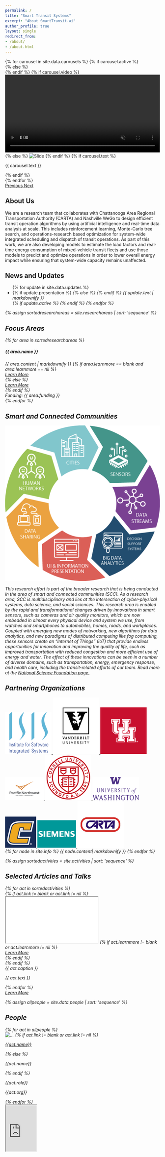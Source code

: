 ```yaml
---
permalink: /
title: "Smart Transit Systems"
excerpt: "About SmartTransit.ai"
author_profile: true
layout: single
redirect_from:
- /about/
- /about.html
---
```


  <div class="containerh-100 d-flex justify-content-center">
    <div class="row">
      <div class="col-lg-12 col-xl-11 col-sm-12 mx-auto">
        <div id="carouselData" class="carousel slide carousel-fade"
          data-ride="carousel" data-interval=8000>
          <div class="carousel-inner">
            {% for carousel in site.data.carousels %}
            {% if carousel.active %}
            <div class="carousel-item active align-items-center">
              {% else %}
              <div class="carousel-item align-items-center">
                {% endif %}
                {% if carousel.video %}
                <video id="videoBanner" width="100%" loading="lazy" class="d-block w-100 p-0 m-0" autoplay
                  loop muted>
                  <source src="{{ carousel.video }}" type="video/mp4" />
                </video>
                {% else %}
                <img class="d-block w-100 p-0 m-0" loading="lazy" src="{{ carousel.image }}"
                  alt="Slide">
                {% endif %}
                 {% if carousel.text %}
                 <div class="carousel-caption d-none d-md-block">
                 <p> {{ carousel.text }} </p>
                 </div>
                 {% endif %}
              </div>
              {% endfor %}
            </div>
            <a class="carousel-control-prev" href="#carouselData" role="button"
              data-slide="prev">
              <span class="carousel-control-prev-icon" aria-hidden="true"></span>
              <span class="sr-only">Previous</span>
            </a>
            <a class="carousel-control-next" href="#carouselData" role="button"
              data-slide="next">
              <span class="carousel-control-next-icon" aria-hidden="true"></span>
              <span class="sr-only">Next</span>
            </a>
          </div>
        </div>
      </div>
    </div>


  
  <section class="content-section" id="aboutus">
    <div class="content-section-heading text-center">
      <h2 class="mdc-typography--headline2 text-center m-0 p-0">About Us</h2>
    </div>
    <div class="container-fluid ">
        We are a research team that collaborates with Chattanooga Area Regional Transportation Authority (CARTA) and Nashville WeGo to design
            efficient transit operation algorithms by using artificial intelligence and
            real-time data analysis at scale. This includes reinforcement
            learning, Monte-Carlo tree search, and operations-research based
            optimization for system-wide integrated scheduling and dispatch of
            transit operations. As part of this work, we are also developing
            models to estimate the load factors and real-time energy consumption
            of mixed-vehicle transit fleets and use those models to predict and
            optimize operations in order to lower overall energy impact while
            ensuring that system-wide capacity remains unaffected.
      </div>
  </section>

  
  <section class="content-section" id="updates">
  <div class="content-section-heading text-justify">
   <h2 class="mdc-typography--headline2 text-center mb-1 pb-1">News and Updates</h2>
    </div>
    <div class="container-fluid">
   <ul class="fa-ul">
  {% for update in site.data.updates %}
  <li><span class="fa-li">
  {% if update.presentation %}
    <i class="fas fa-file-powerpoint">
    {% else %}
  <i class="fas fa-bookmark">
    {% endif %}
  </i></span>{{ update.text | markdownify }}</li>
  {% if update.active %}
  {% endif %}
  {% endfor %}
  </ul>
   </div>
   </section>

  <!-- Research Areas -->
  {% assign sortedresearchareas = site.researchareas | sort: 'sequence' %}
  <section class="content-section" id="research">
    <div class="content-section-heading text-center">
      <h2 class="mdc-typography--headline2 p-2 text-center m-0 p-0">Focus
        Areas</h2>
    </div>
    <div class="row">
      {% for area in sortedresearchareas %}
      <div class="col-xl-4 d-flex align-items-stretch">
        <div class="card bg-light  border-1 m-1 ">
          <h5 class="card-header text-center">{{ area.name }}</h5>
          <div class="card-body d-flex flex-column text-card-justify">
            {{ area.content | markdownify }}
            {% if area.learnmore == blank and area.learnmore == nil %}
            <div class="text-center"><a class="align-self-end btn btn-dark  js-scroll-trigger"
                href="#research">Learn More</a></div>
            {% else %}
            <div class="text-center align-bottom"><a class="align-self-end btn btn-dark  js-scroll-trigger"
                href="{{ area.learnmore }}">Learn More</a></div>
            {% endif %}
          </div>
          <div class="card-footer  text-center">Funding: {{
            area.funding }}</div>
        </div>
      </div>
      {% endfor %}
    </div>
  </section>

 

 
  <section class="content-section" id="scc">
    <div class="content-section-heading text-center">
   <h2 class="mdc-typography--headline2 text-center mb-1 pb-1">Smart and Connected Communities</h2>
    </div>
    <div class="container-fluid p-1 m-1">
      <div class="row p-0 m-0">
        <div class="col-sm-6 col-lg-4 col-xl-3 p-0 ml-xl-3 my-auto mx-auto">
            <img class="m-0 p-0 d-inline-flex" src="img/smartcities.png" alt="scopelab image">   
        </div>
        <div class="col-lg-7 col-xl-8 p-0 m-0 mx-auto">
   <p class="card-text text-justify   mr-4"> This research effort is part of the broader research that is being conducted in the area of smart and connected communities (SCC). As a research area, SCC is multidisciplinary and lies at the intersection of cyber-physical systems, data science, and social sciences. This research area is enabled by the rapid and transformational changes driven by innovations in smart sensors, such as cameras and air quality monitors, which are now embedded in almost
every physical device and system we use, from watches and smartphones to automobiles,
homes, roads, and workplaces. Coupled with emerging new modes of networking, new
algorithms for data analytics, and new paradigms of distributed computing like fog computing,
these sensors create an “Internet of Things” (IoT) that provide endless opportunities for
innovation and improving the quality of life, such as improved transportation with reduced
congestion and more efficient use of energy and water. The effect of these innovations can be seen in a number of diverse domains, such as transportation, energy, emergency response, and health care, including the transit-related efforts of our team.
Read more at the <a href="https://www.nsf.gov/cise/scc/">National Science Foundation page.</a> </p>
        </div>
      </div>
    </div>
    <!-- <div class="text-center">    
          <a class="btn btn-dark  js-scroll-trigger" href="#research">Research Areas</a></div> -->
  </section>


  <!-- About -->
  <section class="content-section bg-light text-center" id="team">
    <div class="content-section-heading text-center">
      <h2 class="mdc-typography--headline2 text-center m-0 p-0">Partnering Organizations</h2>
    </div>
    <div class="container-fluid p-0 m-0 mx-auto">
      <div class="row p-1 m-1">
        <div class="col-lg-4 col-xl-3 p-0 ml-3 my-auto mx-auto">
            <a href="https://www.isis.vanderbilt.edu/"><img class="m-0 p-0 d-inline-flex" width="30%" src="img/logos/isis.png" alt="isis vu image"> </a>    
          <a href="https://www.vanderbilt.edu/"><img class="m-0 p-0 mr-2 d-inline-flex" width="30%" src="img/logos/vu.jpg" alt="vu image">    </a>  
          <a href="https://www.uh.edu/"><img class="m-0 p-0  mr-2 d-inline-flex" width="30%" src="img/logos/uh.png" alt="uh image">  </a>    
            <a href="https://www.pnnl.gov/"> <img class="m-0 p-0  mr-2 d-inline-flex" width="25%" src="img/logos/pnnl.png" alt="pnnl image">  </a> 
          <a href="https://www.cornell.edu/"><img class="m-0 p-0 mr-2 d-inline-flex" width="30%" src="img/logos/cornell.gif" alt="cornell image">  </a>    
         <a href="https://www.washington.edu/about/?utm_source=whitebar&utm_medium=click&utm_campaign=campuses&utm_term=seattle"> <img class="m-0 p-0  mr-2 d-inline-flex " width="30%" src="img/logos/uw.png" alt="uw image">   </a>   
          <a href="https://www.utc.edu/"><img class="m-0 p-0  mr-2 d-inline-flex " width="20%" src="img/logos/utc.png" alt="utc image">   </a> 
         <a href="https://new.siemens.com/us/en/company/siemens-in-the-usa/princeton.html"> <img class="m-0 p-0  mr-2 d-inline-flex" width="25%" src="img/logos/siemens.jpg" alt="siemens image">    </a>     
           <a href="http://www.carta-bus.org/">   <img class="m-0 p-0 mr-2 d-inline-flex" width="30%" src="img/logos/carta.jpeg" alt="carta image">  </a> 
        </div>
        <div class="col-lg-7 col-xl-8 p-0 m-0 mx-auto text-card-justify">
          {% for node in site.info %}
          {{ node.content| markdownify }}
          {% endfor %}
        </div>
      </div>
    </div>
    <!-- <div class="text-center">    
          <a class="btn btn-dark  js-scroll-trigger" href="#research">Research Areas</a></div> -->
  </section>

  <!-- Portfolio -->
  {% assign sortedactivities = site.activities | sort: 'sequence' %}
  <section class="content-section " id="activities">
    <div class="container-fluid">
      <div class="content-section-heading text-center">
        <h2 class="mdc-typography--headline2 p-2 text-center m-0 p-0">Selected
          Articles and Talks</h2>
      </div>
      <div class="row no-gutters justify-content-center">
        {% for act in sortedactivities %}
        <div class="col-sm-10 col-lg-5 col-xl-5 p-lg-1 m-lg-1">
          {% if act.link != blank or act.link != nil %}
          <div class="embed-responsive embed-responsive-16by9">
            <iframe class="embed-responsive-item" src="{{ act.link }}"></iframe>
            {% if act.learnmore != blank or act.learnmore != nil %}
            <div class="text-center"><a class="btn btn-dark js-scroll-trigger"
                href="{{ act.learnmore }}">Learn More</a></div>
            {% endif %}
          </div>
          {% endif %}
          <div class="caption text-center">
            <div class="caption-content">
              <div class="h2">{{ act.caption }}</div>
              <p class="mb-0">{{ act.text }}</p>
            </div>
          </div>
        </div>
        {% endfor %}
      </div>
      <div class="caption text-center">
      <a class="btn btn-dark js-scroll-trigger"
                href="/talks/">Learn More</a>   
      </div>
    </div>
  </section>

{% assign allpeople = site.data.people | sort: 'sequence' %}
<section class="content-section " id="people">
    <div class="container-fluid">
      <div class="content-section-heading text-center">
        <h2 class="mdc-typography--headline2 p-2 text-center m-0 p-0">People</h2>
      </div>
      <div class="row no-gutters justify-content-center">
        {% for act in allpeople %}        
<div class="card  bg-light border-0 m-3 ">
  <img src="{{ act.picture }}" class="card-img-top border-0 m-0 p-0 rounded float-left fit-image" alt="...">
  {% if act.link != blank or act.link != nil %}
   <p class="card-text text-center border-0 m-0 p-0"><a class="js-scroll-trigger"
                href="{{ act.link }}">{{act.name}} </a></p>
  {% else %}
  <p class="card-text text-center border-0 m-0 p-0">{{act.name}}</p>
  {% endif %}
  <p class="card-text text-center border-0 m-0 p-0">{{act.role}}</p> 
  <p class="card-text text-center border-0 m-0 p-0">{{act.org}}</p> 
</div>  
        {% endfor %}
      </div>
    </div>
  </section>


  <!-- Map -->
  <div id="contact" class="map">
    <iframe
      src="https://www.google.com/maps/d/embed?mid=1ZnAR4JdHNF5K3rW9cICXqBGuvwmchIy9&hl=en"
      width="100vw"></iframe>
  </div>
